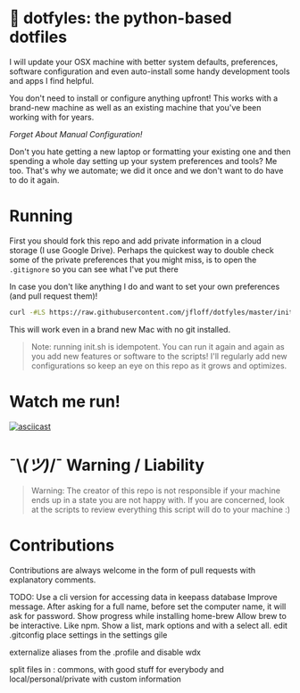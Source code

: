 # :snake: dotfyles: the python-based dotfiles

I will update your OSX machine with better system defaults, preferences, software configuration and even auto-install some handy development tools and apps I find helpful.

You don't need to install or configure anything upfront! This works with a brand-new machine as well as an existing machine that you've been working with for years.

*Forget About Manual Configuration!*

Don't you hate getting a new laptop or formatting your existing one and then spending a whole day setting up your system preferences and tools? Me too. That's why we automate; we did it once and we don't want to do have to do it again.

# Running

First you should fork this repo and add private information in a cloud storage (I use Google Drive). Perhaps the quickest way to double check some of the private preferences that you might miss, is to open the `.gitignore` so you can see what I've put there

In case you don't like anything I do and want to set your own preferences (and pull request them)!

```bash
curl -#LS https://raw.githubusercontent.com/jfloff/dotfyles/master/init.sh | bash
```

This will work even in a brand new Mac with no git installed.

> Note: running init.sh is idempotent. You can run it again and again as you add new features or software to the scripts! I'll regularly add new configurations so keep an eye on this repo as it grows and optimizes.

# Watch me run!
[![asciicast](https://asciinema.org/a/RiuoZUJUYVJ9hOypxhC33swWK.png)](https://asciinema.org/a/RiuoZUJUYVJ9hOypxhC33swWK)

# ¯\\_(ツ)_/¯ Warning / Liability
> Warning:
The creator of this repo is not responsible if your machine ends up in a state you are not happy with. If you are concerned, look at the scripts to review everything this script will do to your machine :)

# Contributions
Contributions are always welcome in the form of pull requests with explanatory comments.


TODO:
Use a cli version for accessing data in keepass database
Improve message. After asking for a full name, before set the computer name, it will ask for password. 
Show progress while installing home-brew 
Allow brew to be interactive. Like npm. Show a list, mark options and with a select all.
edit .gitconfig
place settings in the settings gile

externalize aliases from the .profile and disable wdx

split files in : commons, with good stuff for everybody and local/personal/private with custom information
